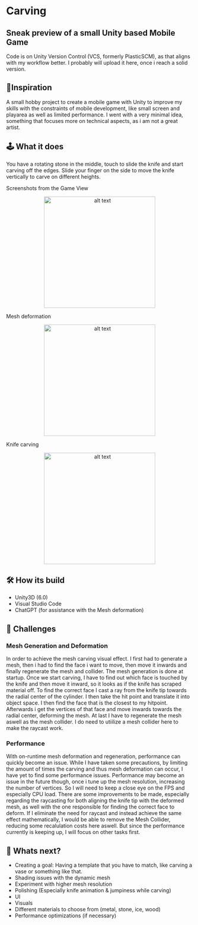 # Carving
## Sneak preview of a small Unity based Mobile Game
Code is on Unity Version Control (VCS, formerly PlasticSCM), as that aligns with my workflow better. I probably will upload it here, once i reach a solid version.

## 🎯Inspiration
A small hobby project to create a mobile game with Unity to improve my skills with the constraints of mobile development, like small screen and playarea as well as limited performance. 
I went with a very minimal idea, something that focuses more on technical aspects, as i am not a great artist.

## 🕹️ What it does
You have a rotating stone in the middle, touch to slide the knife and start carving off the edges. Slide your finger on the side to move the knife vertically to carve on different heights.

Screenshots from the Game View
<div style="text-align:center;">
   <img src="https://github.com/Tillomaticus/Carving/blob/main/Carving.gif" alt="alt text" width="300"/>
</div>

Mesh deformation
<div style="text-align:center;">
   <img src="https://github.com/user-attachments/assets/596636fe-a48c-4edb-8652-bb33acb59b1c" alt="alt text" width="300"/>
</div>

Knife carving
<div style="text-align:center;">
   <img src="https://github.com/user-attachments/assets/e81c5e0e-9e4d-4e39-b543-8dda9efb32dd" alt="alt text" width="300"/>
</div>

## 🛠️ How its build
- Unity3D (6.0)
- Visual Studio Code
- ChatGPT (for assistance with the Mesh deformation)

## 🚧 Challenges

### Mesh Generation and Deformation
In order to achieve the mesh carving visual effect. I first had to generate a mesh, then i had to find the face i want to move, then move it inwards and finally regenerate the mesh and collider. 
The mesh generation is done at startup. Once we start carving, I have to find out which face is touched by the knife and then move it inward, so it looks as if the knife has scraped material off. 
To find the correct face I cast a ray from the knife tip towards the radial center of the cylinder. I then take the hit point and translate it into object space. I then find the face that is the closest to my hitpoint. Afterwards i get the vertices of that face and move inwards towards the radial center, deforming the mesh. At last I have to regenerate the mesh aswell as the mesh collider. 
I do need to utiilize a mesh collider here to make the raycast work. 

### Performance
With on-runtime mesh deformation and regeneration, performance can quickly become an issue. While I have taken some precautions, by limiting the amount of times the carving and thus mesh deformation can occur, I have yet to find some performance issues. 
Performance may become an issue in the future though, once i tune up the mesh resolution, increasing the number of vertices. So I will need to keep a close eye on the FPS and especially CPU load. 
There are some improvements to be made, especially regarding the raycasting for both aligning the knife tip with the deformed mesh, as well with the one responsible for finding the correct face to deform. If I eliminate the need for raycast and instead achieve the same effect mathematically, I would be able to remove the Mesh Collider, reducing some recalulation costs here aswell. 
But since the performance currently is keeping up, I will focus on other tasks first.



## 🚀 Whats next? 
- Creating a goal: Having a template that you have to match, like carving a vase or something like that.
- Shading issues with the dynamic mesh
- Experiment with higher mesh resolution
- Polishing (Especially knife animation & jumpiness while carving)
- UI
- Visuals
- Different materials to choose from (metal, stone, ice, wood)
- Performance optimizations (if necessary)




